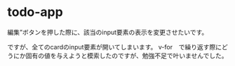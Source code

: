 # todo-app

編集”ボタンを押した際に、該当のinput要素の表示を変更させたいです。

ですが、全てのcardのinput要素が開いてしまいます。
v-for　で繰り返す際にどうにか固有の値を与えようと模索したのですが、勉強不足で叶いませんでした。

